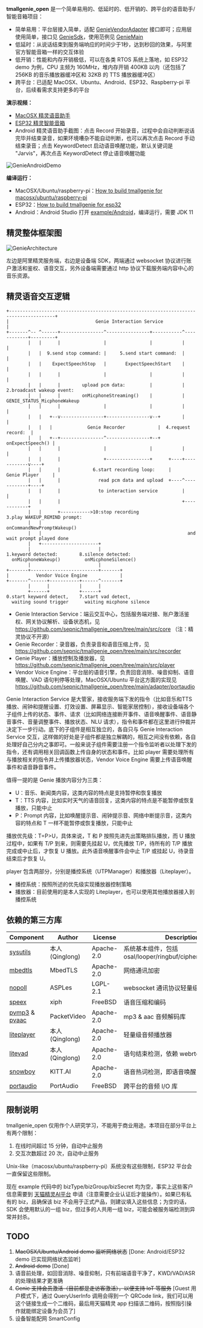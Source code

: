 **tmallgenie_open** 是一个简单易用的、低延时的、低开销的、跨平台的语音助手/智能音箱项目：
- 简单易用：平台层接入简单，适配 [GenieVendorAdapter](https://github.com/sepnic/tmallgenie_open/blob/main/include/GenieVendorAdapter.h) 接口即可；应用层使用简单，接口见 [GenieSdk](https://github.com/sepnic/tmallgenie_open/blob/main/include/GenieSdk.h)，使用范例见 [GenieMain](https://github.com/sepnic/tmallgenie_open/blob/main/example/unix/GenieMain.c)
- 低延时：从说话结束到服务端响应的时间少于1秒，达到秒回的效果，与阿里官方智能音箱一样的交互体验
- 低开销：性能和内存开销极低，可以在各类 RTOS 系统上落地，如 ESP32 demo 为例，CPU 主频为 160MHz，堆内存开销 400KB 以内（还包括了 256KB 的音乐播放器缓冲区和 32KB 的 TTS 播放器缓冲区）
- 跨平台：已适配 MacOSX、Ubuntu、Android、ESP32、Raspberry-pi 平台，后续看需求支持更多的平台

**演示视频：**
 - [MacOSX 精灵语音助手](https://www.bilibili.com/video/BV1Na411q7o8)
 - [ESP32 精灵智能音箱](https://www.bilibili.com/video/BV1q34y1C7CA)
 - Android 精灵语音助手截图：点击 Record 开始录音，过程中会自动判断说话完毕并结束录音，如果环境嘈杂不能自动判断，也可以再次点击 Record 手动结束录音；点击 KeywordDetect 启动语音唤醒功能，默认关键词是 "Jarvis"，再次点击 KeywordDetect 停止语音唤醒功能

![GenieAndroidDemo](https://github.com/sepnic/tmallgenie_open/blob/main/GenieAndroidDemo.png)

**编译运行：**
- MacOSX/Ubuntu/raspberry-pi：[How to build tmallgenie for macosx/ubuntu/raspberry-pi](https://github.com/sepnic/tmallgenie_open/blob/main/example/unix/README.md)
- ESP32：[How to build tmallgenie for esp32](https://github.com/sepnic/tmallgenie_open/blob/main/example/esp32/README.md)
- Android：Android Studio 打开 [example/Android](https://github.com/sepnic/tmallgenie_open/tree/main/example/android)，编译运行，需要 JDK 11

## 精灵整体框架图
![GenieArchitecture](https://github.com/sepnic/tmallgenie_open/blob/main/GenieArchitecture.png)

左边是阿里精灵服务端，右边是设备端 SDK，两端通过 websocket 协议进行账户激活和鉴权、语音交互，另外设备端需要通过 http 协议下载服务端内容中心的音乐资源。

## 精灵语音交互逻辑
```
+---------------------------------------------------------------------------------------+
|                                Genie Interaction Service                              |
+-------^-- ^------+----------------^----------------+-----------^------------+---------+
        |   |      |                |                |           |            |
        |   |  9.send stop command: |     5.send start command:  |            |
        |   |    ExpectSpeechStop   |       ExpectSpeechStart    |            |
        |   |      |                |                |           |            |
        |   |      |        upload pcm data:         |           | 2.broadcast wakeup event:
        |   |      |        onMicphoneStreaming()    |           |   GENIE_STATUS_MicphoneWakeup
        |   |      |                |                |           |            |
        |   |   +--v----------------+----------------v--+        |            |
        |   |   |             Genie Recorder            |  4.request record:  |
        |   |   +--+----------------^----------------+--+    onExpectSpeech() |
        |   |      |                |                |           |            |
        |   |      |                +----------------+      +----+------------v----+
        |   |      |            6.start recording loop:     |     Genie Player     |
        |   |      |              read pcm data and upload  +----^------------+----+
        |   |      |              to interaction service         |            |
        |   |      |                                             +------------+
        |   |      +----------->10:stop recording                3.play WAKEUP_REMIND prompt:
        |   |                                                      onCommandNewPromptWakeup()
        |   |                                                      and wait prompt played done
        |   +---------------------+
        |                         |
1.keyword detected:        8.silence detected:
  onMicphoneWakeup()         onMicphoneSilence()
        |                         |
+-------+-------------------------+-------+
|          Vendor Voice Engine            |
+-------^------+-----------+------^-------+
        |      |           |      |
        +------+           +------+
0.start keyword detect,    7.start vad detect,
  waiting sound trigger      waiting micphone silence
```
- Genie Interaction Service：端云交互中心，包括服务端对接、账户激活鉴权、网关协议解析、设备状态机，见 https://github.com/sepnic/tmallgenie_open/tree/main/src/core （注：精灵协议不开源）
- Genie Recorder：录音器，负责录音和语音压缩上传，见 https://github.com/sepnic/tmallgenie_open/tree/main/src/recorder
- Genie Player：播放控制及播放器，见 https://github.com/sepnic/tmallgenie_open/tree/main/src/player
- Vendor Voice Engine：平台层的语音引擎，负责回音消除、噪音抑制、语音唤醒、VAD 语句判停等处理，MacOSX/Ubuntu 平台这方面的实现见 https://github.com/sepnic/tmallgenie_open/tree/main/adapter/portaudio

Genie Interaction Service 是大管家，接收服务端下发的指令（比如音乐和TTS播放、闹钟和提醒设置、灯效设置、屏幕显示、智能家居控制），接收设备端各个子组件上传的状态、事件、请求（比如网络连接断开事件、语音唤醒事件、语音静音事件、音量调整事件、播放状态、NLU 请求），指令和事件都在这里进行仲裁并决定下一步行动。底下的子组件是相互独立的，各自只与 Genie Interaction Service 交互，这样做的好处是子组件都是独立解耦的，相互之间没有依赖，各自处理好自己分内之事即可。一般来说子组件需要注册一个指令监听者以处理下发的指令，还有调用相关回调函数上传自身的状态和事件。比如 player 需要处理所有与播放相关的指令并上传播放器状态，Vendor Voice Engine 需要上传语音唤醒事件和语音静音事件。

值得一提的是 Genie 播放内容分为三类：
- U：音乐、新闻类内容，这类内容的特点是支持暂停和恢复播放
- T：TTS 内容，比如实时天气的语音回复，这类内容的特点是不能暂停或恢复播放，只能中止
- P：Prompt 内容，比如唤醒提示音、闹钟提示音、网络中断提示音，这类内容的特点和 T 一样不能暂停或恢复播放，只能中止

播放优先级：T=P>U，具体来说，T 和 P 按照先进先出策略排队播放，而 U 播放过程中，如果有 T/P 到来，则需要先挂起 U，优先播放 T/P，待所有的 T/P 播放完成或中止后，才恢复 U 播放。此外语音唤醒事件会中止 T/P 或挂起 U，待录音结束后才恢复 U。

player 包含两部分，分别是播控系统（UTPManager）和播放器（Liteplayer）。
- 播控系统：按照所述的优先级实现播放器控制策略
- 播放器：目前使用的是本人实现的 Liteplayer，也可以使用其他播放器接入到播控系统

## 依赖的第三方库
| Component | Author | License | Description |
| ------ | ------- | -------- | ------------ |
| [sysutils](https://github.com/sepnic/sysutils) | 本人(Qinglong) | Apache-2.0 | 系统基本组件，包括 osal/looper/ringbuf/cipher/json/httpclient |
| [mbedtls](https://github.com/Mbed-TLS/mbedtls/tree/mbedtls-2.16) | MbedTLS | Apache-2.0 | 网络通讯加密 |
| [nopoll](https://github.com/ASPLes/nopoll) | ASPLes | LGPL-2.1 | websocket 通讯协议轻量级实现 |
| [speex](https://github.com/xiph/speex) | xiph | FreeBSD | 语音压缩和编码 |
| [pvmp3](http://androidxref.com/4.4_r1/xref/frameworks/av/media/libstagefright/codecs/mp3dec/src/) & [pvaac](http://androidxref.com/2.2.3/xref/frameworks/base/media/libstagefright/codecs/aacdec/) | PacketVideo | Apache-2.0 | mp3 & aac 音频解码库 |
| [liteplayer](https://github.com/sepnic/liteplayer) | 本人(Qinglong) | Apache-2.0 | 轻量级音频播放器 |
| [litevad](https://github.com/sepnic/litevad) | 本人(Qinglong) | Apache-2.0 | 语句结束检测，依赖 webrtc VAD 模块 |
| [snowboy](https://github.com/Kitt-AI/snowboy) | KITT.AI | Apache-2.0 | 语音热词检测，即语音唤醒 |
| [portaudio](https://github.com/PortAudio/portaudio) | PortAudio | FreeBSD | 跨平台的音频 I/O 库 |

## 限制说明
tmallgenie_open 仅用作个人研究学习，不能用于商业用途。本项目在部分平台上有两个限制：
1. 在线时间超过 15 分钟，自动中止服务
2. 交互次数超过 20 次，自动中止服务

Unix-like（macosx/ubuntu/raspberry-pi）系统没有这些限制，ESP32 平台会一直保留这些限制。

现在 example 代码中的 bizType/bizGroup/bizSecret 均为空，事实上这些客户信息需要到 [天猫精灵AI平台](https://product.aligenie.com/) 申请（注意需要企业认证后才能操作）。如果已有私有的 biz，且确保该 biz 不会用于正式产品，则建议填入这些信息；为空的话，SDK 会使用默认的一组 biz，但过多的人共用一组 biz，可能会被服务端检测到异常并封杀。

## TODO
1. ~~MacOSX/Ubuntu/Android demo 监听网络状态~~ [Done: Android/ESP32 demo 已实现网络状态监听]
2. ~~Android demo~~ [Done]
3. 语音前处理，如回音消除、噪音抑制，只有前端语音干净了，KWD/VAD/ASR 的处理结果才更准确
4. ~~Genie 支持会员激活（目前都是走访客激活），以便支持 IoT 等服务~~ [Guest 用户模式下，通过 QueryUserInfo 调用会得到一个 QRCode link，我们可以用这个链接生成一个二维码，最后用天猫精灵 app 扫描该二维码，按照指引操作就能绑定设备为会员了]
5. 设备智能配网 SmartConfig
